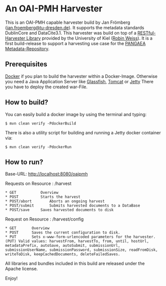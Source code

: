 # An OAI-PMH Harvester

This is an OAI-PMH capable harvester build by Jan Frömberg ([jan.froemberg@tu-dresden.de](mailto:jan.froemberg@tu-dresden.de)).
It supports the metadata standards DublinCore and DataCite3.1.
This harvester was build on top of a [RESTful-Harvester Library][1] provided by the University of Kiel ([Robin Weiss](mailto:row@informatik.uni-kiel.de)).
It is a first build-release to support a harvesting use case for the [PANGAEA Metadata-Repository][6].

## Prerequisites

[Docker][3] if you plan to build the harvester within a Docker-Image.
Otherwise you need a Java Application Server like [Glassfish][2], [Tomcat][5] or [Jetty][4]
There you have to deploy the created war-File.

## How to build?

You can easily build a docker image by using the terminal and typing:

    $ mvn clean verify -PdockerBuild

There is also a utility script for building and running a Jetty docker container via:

    $ mvn clean verify -PdockerRun

## How to run?

Base-URL: [http://localhost:8080/oaipmh](http://localhost:8080/oaipmh)

Requests on Resource : /harvest

    * GET			Overview
    * POST			Starts the harvest
    * POST/abort		Aborts an ongoing harvest
    * POST/submit		Submits harvested documents to a DataBase
    * POST/save		Saves harvested documents to disk

Request on Resource : /harvest/config

    * GET		Overview
    * POST		Saves the current configuration to disk.
    * PUT 		Sets x-www-form-urlencoded parameters for the harvester.
    (PUT) Valid values: harvestFrom, harvestTo, from, until, hostUrl, metadataPrefix, autoSave, autoSubmit, submissionUrl,
    submissionUserName, submissionPassword, submissionSize, readFromDisk, writeToDisk, keepCachedDocuments, deleteFailedSaves.

All libraries and bundles included in this build are
released under the Apache license.

Enjoy!

[1]: https://code.gerdi-project.de/projects/HAR/repos/harvesterbaselibrary
[2]: https://javaee.github.io/glassfish
[3]: https://www.docker.com
[4]: https://www.eclipse.org/jetty
[5]: https://tomcat.apache.org
[6]: http://ws.pangaea.de/oai/provider
